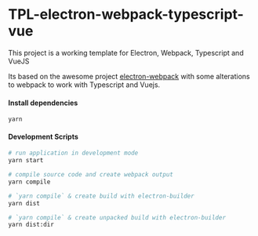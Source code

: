 # TPL-electron-webpack-typescript-vue

This project is a working template for Electron, Webpack, Typescript and VueJS

Its based on the awesome project [electron-webpack](https://github.com/electron-userland/electron-webpack) with some alterations to webpack to work with Typescript and Vuejs.

#### Install dependencies

```
yarn
```

#### Development Scripts

```bash
# run application in development mode
yarn start

# compile source code and create webpack output
yarn compile

# `yarn compile` & create build with electron-builder
yarn dist

# `yarn compile` & create unpacked build with electron-builder
yarn dist:dir
```
